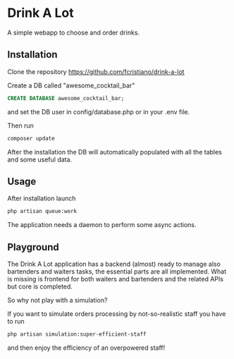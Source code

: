 # Drink A Lot
A simple webapp to choose and order drinks.

## Installation
Clone the repository https://github.com/fcristiano/drink-a-lot

Create a DB called "awesome_cocktail_bar"
```sql
CREATE DATABASE awesome_cocktail_bar;
```
and set the DB user in config/database.php or in your .env file.

Then run
```bash
composer update
```
After the installation the DB will automatically populated with all the tables and some useful data.

## Usage
After installation launch

```bash
php artisan queue:work
```
The application needs a daemon to perform some async actions. 

## Playground
The Drink A Lot application has a backend (almost) ready to manage also bartenders and waiters tasks, the essential parts are all implemented.
What is missing is frontend for both waiters and bartenders and the related APIs but core is completed.

So why not play with a simulation? 

If you want to simulate orders processing by not-so-realistic staff you have to run
```bash
php artisan simulation:super-efficient-staff
```  
and then enjoy the efficiency of an overpowered staff!
